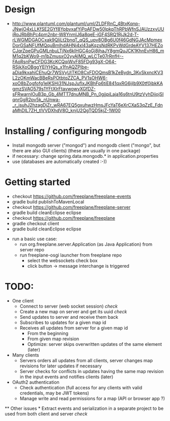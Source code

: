 # Design
* http://www.plantuml.com/plantuml/uml/ZLDFRnC_4BtxKqnp-JNwjO4xLLKfSE2GYf8YpbvxafYiPoAFDw50lpkpThRPbWfnSJAUzzxyUUiRoJRbBhPc4pm2nbr-W8YnmIJ6a8qeE-iGF4SRQ1RjJk2d-T-rLWGMDGAOCxak9QIiLt2bnqT_qQS_upv8OBg6U0f46GdNGJAcMpmexDorGSaNFUfMQquBmlhdAHNj4xl43aKqzsNdRKPvWdGrdeAYV137HEZoCJqrZpeGPuGMLnbuLTjNx6kIHGC4oGj8jhaJY8gmQuJCK1KhnEvH86_mM1q2bKWo9-m1bZmusxO2yyAIMQ_wLCTe07rRnfH--FAoRsnPwCFDG3KcKCQqiWvF85FDg93gX-O64-RSjkXoOBggYElYHQs_x1fnAQZPIbe-aDia9kxahiCEhuQr7WSVyUITKO8CxFDOQmsB1kZeBydn_3KvSkxncKV3L2zOKmWacBBeRsPOtbtqZZCA_PV1sOHW6-xoO8bZogfofg1eIKSHi31NJspJuflxJKBhFp6tiE841qxRG6ijlb9X0tf0jbkKAgmzSVAO579s1YFtXlrFtavwowvXGfDZ-sFRwarnIOuB3p_Gb_4MTT7dnuMNB_Pn_0gjjpiLaja16s6tnU9tzVyhDijojSIqnrGgR2pv5k_nUnwa-_r_isuhJ2hzagDjZr_wRA67EQ5gxuhwzHmsJFcYaT6eXrCXaS3qZzE_FdnaMhDlL7ZH_tlVVDXhdV8O_knjU2QgTQD5kjZ-1W00

# Installing / configuring mongodb
* Install mongodb server ("mongod") and mongodb client ("mongo", but there are also GUI clients)
  (these are usually in one package)
* if necessary: change spring.data.mongodb.* in application.properties
* use (databases are automatically created :-))

# Getting started
- checkout https://github.com/freeplane/freeplane-events
- gradle build publishToMavenLocal
- checkout https://github.com/freeplane/freeplane-server
- gradle build cleanEclipse eclipse
- checkout https://github.com/freeplane/freeplane
- gradle checkout client
- gradle build cleanEclipse eclipse
* run a basic use case:
  * run org.freeplane.server.Application (as Java Application) from server repo
  * run freeplane-osgi launcher from freeplane repo
    * select the websockets check box
	* click button -> message interchange is triggered
    
# TODO:
* One client
    * Connect to server (web socket session) *check*
    * Create a new map on server and get its uuid *check*
    * Send updates to server and receive them back
    * Subscribes to updates for a given map id
    * Receives all updates from server for a given map id
        * From the beginning
        * From given map revision
        * Optimize: server skips overwritten updates of the same element (later)
* Many clients
    * Servers orders all updates from all clients, server changes map revisions for later updates if necessary
    * Server checks for conflicts in updates having the same map revision in the input events and notifies clients (later)
* OAuth2 authentication 
    * Check authentication (full access for any clients with valid credentials, may be JWT tokens)
    * Manage write and read permissions for a map (API or browser app ?)

** Other issues
    * Extract events and serialization in a separate project to be used from both client and server *check*
